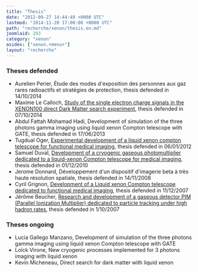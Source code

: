 ```yaml
---
title: "Thesis"
date: "2012-09-27 14:44:49 +0000 UTC"
lastmod: "2014-11-20 17:00:00 +0000 UTC"
path: "recherche/xenon/thesis.en.md"
joomlaid: 293
category: "xenon"
asides: ["xenon.+menu+"]
layout: "recherche"
---
```

### Theses defended

*   Aurelien Perier, Étude des modes d'exposition des personnes aux gaz rares radioactifs et stratégies de protection, thesis defended in 14/10/2014
*   Maxime Le Calloch, [Study of the single electron charge signals in the XENON100 direct Dark Matter search experiment](https://tel.archives-ouvertes.fr/tel-01081007), thesis defended in 07/10/2014
*   Abdul Fattah Mohamad Hadi, Development of simulation of the three photons gamma imaging using liquid xenon Compton telescope with GATE, thesis defended in 17/06/2013
*   Tugdual Oger, [Experimental development of a liquid xenon compton telescope for functional medical imaging](http://tel.archives-ouvertes.fr/tel-00678767), thesis defended in 06/01/2012
*   Samuel Duval, [Development of a cryogenic gaseous photomultiplier dedicated to a liquid-xenon Compton telescope for medical imaging](http://tel.archives-ouvertes.fr/tel-00594636), thesis defended in 01/12/2010
*   Jerome Donnard, Développement d'un dispositif d'imagerie beta à très haute résolution spatiale, thesis defended in 14/11/2008
*   Cyril Grignon, [Development of a Liquid xenon Compton telescope dedicated to functional medical imaging](http://tel.archives-ouvertes.fr/tel-00288738), thesis defended in 11/12/2007  
*   Jérôme Beucher, [Research and development of a gaseous detector PIM (Parallel Ionization Multiplier) dedicated to particle tracking under high hadron rates](http://tel.archives-ouvertes.fr/tel-00191999), thesis defended in 1/10/2007

### Theses ongoing

*   Lucia Gallego Manzano, Development of simulation of the three photons gamma imaging using liquid xenon Compton telescope with GATE
*   Loïck Virone, New cryogenic processes implemented for 3 photons imaging with liquid xenon
*   Kevin Micheneau, Direct search for dark matter with liquid xenon
